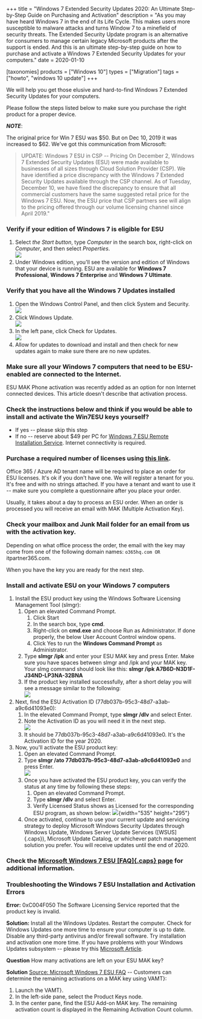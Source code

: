 +++
title = "Windows 7 Extended Security Updates 2020: An Ultimate Step-by-Step Guide on Purchasing and Activation"
description = "As you may have heard Windows 7 in the end of its Life Cycle. This makes users more susceptible to malware attacks and turns Window 7 to a minefield of security threats. The Extended Security Update program is an alternative for consumers to manage certain legacy Microsoft products after the support is ended. And this is an ultimate step-by-step guide on how to purchase and activate a Windows 7 Extended Security Updates for your computers."
date = 2020-01-10

[taxonomies]
products = ["Windows 10"]
types = ["Migration"]
tags = ["howto", "windows 10 update"]
+++

We will help you get those elusive and hard-to-find Windows 7 Extended
Security Updates for your computers.

Please follow the steps listed below to make sure you purchase the right
product for a proper device.

***NOTE***:

The original price for Win 7 ESU was \$50. But on Dec 10, 2019
it was increased to \$62. We've got this communication from Microsoft:

> UPDATE: Windows 7 ESU in CSP -- Pricing On
> December 2, Windows 7 Extended Security Updates (ESU) were
> made available to businesses of all sizes through Cloud Solution
> Provider (CSP). We have identified a price discrepancy with
> the Windows 7 Extended Security Updates available through the
> CSP channel. As of Tuesday, December 10, we have fixed the
> discrepancy to ensure that all commercial customers have the same
> suggested retail price for the Windows 7 ESU. Now, the
> ESU price that CSP partners see will align to the
> pricing offered through our volume licensing channel since April
> 2019."

### Verify if your edition of Windows 7 is eligible for ESU

1.  Select *the Start button*, type *Computer* in the search box,
    right-click on *Computer*, and then select *Properties*.\
    ![](https://msegceporticoprodassets.blob.core.windows.net/asset-blobs/4502677_en_1)
2.  Under Windows edition, you'll see the version and edition of Windows
    that your device is running. ESU are available for
    **Windows 7 Professional**, **Windows 7 Enterprise** and **Windows 7
    Ultimate**.

### Verify that you have all the Windows 7 Updates installed

1.  Open the Windows Control Panel, and then click System and Security.\
    ![](https://www.dummies.com/wp-content/uploads/283118.image0.jpg)
2.  Click Windows Update.\
    ![](https://www.dummies.com/wp-content/uploads/283120.image2.jpg)
3.  In the left pane, click Check for Updates.\
    ![](https://www.dummies.com/wp-content/uploads/283122.image4.jpg)
4.  Allow for updates to download and install and then check for new
    updates again to make sure there are no new updates.

### Make sure all your Windows 7 computers that need to be ESU-enabled are connected to the Internet.

ESU MAK Phone activation was recently added as an
option for non Internet connected devices. This article doesn't describe
that activation process.

### Check the instructions below and think if you would be able to install and activate the Win7ESU keys yourself?

-   If yes -- please skip this step
-   If no -- reserve about \$49 per PC for [Windows 7 ESU
    Remote Installation
    Service](https://buymssoft.com/directlink?q=_ITPWW240CONOT.1).
    Internet connectivity is required.

### Purchase a required number of licenses using [this link](https://buymssoft.com/license/CSP-DG7GMGF0FL73-0002).

Office 365 / Azure AD tenant name will be required to place an order for
ESU licenses. It's ok if you don't have one. We will register a
tenant for you. It's free and with no strings attached. If you have a
tenant and want to use it -- make sure you complete a questionnaire
after you place your order.

Usually, it takes about a day to process an ESU order. When an
order is processed you will receive an email with MAK (Multiple
Activation Key).

### Check your mailbox and Junk Mail folder for an email from us with the activation key.

Depending on what office process the order, the email with the key may
come from one of the following domain names:
`o365hq.com OR `itpartner365.com.

When you have the key you are ready for the next step.

### Install and activate ESU on your Windows 7 computers

1.  Install the ESU product key using the Windows Software
    Licensing Management Tool (slmgr):
    1.  Open an elevated Command Prompt.
        1.  Click Start
        2.  In the search box, type **cmd**.
        3.  Right-click on **cmd.exe** and choose Run as Administrator.
            If done properly, the below User Account Control window
            opens.
        4.  Click Yes to run the **Windows Command Prompt** as
            Administrator.
    2.  Type **slmgr /ipk** and enter your ESU MAK key
        and press Enter. Make sure you have spaces between slmgr and
        /ipk and your MAK key. Your slmg command should look
        like this: **slmgr /ipk A7B6D-N3D1F-J34ND-LP3NA-32BNA**
    3.  If the product key installed successfully, after a short delay
        you will see a message similar to the following:\
        ![](https://gxcuf89792.i.lithium.com/t5/image/serverpage/image-id/138244i39443211C3ACAFCD/image-dimensions/535x168?v=1.0)
2.  Next, find the ESU Activation ID
    (77db037b-95c3-48d7-a3ab-a9c6d41093e0):
    1.  In the elevated Command Prompt, type **slmgr /dlv** and select
        Enter.
    2.  Note the Activation ID as you will need it in the next step.\
        ![](https://gxcuf89792.i.lithium.com/t5/image/serverpage/image-id/138248i997F51A8C3D1BDC0/image-dimensions/574x260?v=1.0)
    3.  It should be 77db037b-95c3-48d7-a3ab-a9c6d41093e0. It's the
        Activation ID for the year 2020.
3.  Now, you'll activate the ESU product key:
    1.  Open an elevated Command Prompt.
    2.  Type **slmgr /ato 77db037b-95c3-48d7-a3ab-a9c6d41093e0** and
        press Enter.\
        ![](https://gxcuf89792.i.lithium.com/t5/image/serverpage/image-id/138256i9E2F9617FA7E79E2/image-dimensions/500x214?v=1.0)
    3.  Once you have activated the ESU product key, you can
        verify the status at any time by following these steps:
        1.  Open an elevated Command Prompt.
        2.  Type **slmgr /dlv** and select Enter.
        3.  Verify Licensed Status shows as Licensed for the
            corresponding ESU program, as shown below:
            ![](https://o365hq.com/images/653.png){width="535"
            height="295"}
    4.  Once activated, continue to use your current update and
        servicing strategy to deploy Microsoft Windows Security Updates
        through Windows Update, Windows Server Update Services
        ([WSUS]{.caps}), Microsoft Update Catalog, or whichever patch
        management solution you prefer. You will receive updates until
        the end of 2020.

### Check the [Microsoft Windows 7 ESU [FAQ]{.caps} page](https://support.microsoft.com/en-us/help/4527878/faq-about-extended-security-updates-for-windows-7) for additional information.

### Troubleshooting the Windows 7 ESU Installation and Activation Errors

**Error:** 0xC004F050 The Software Licensing Service reported that the
product key is invalid.

**Solution:** Install all the Windows Updates. Restart the computer.
Check for Windows Updates one more time to ensure your computer is up to
date. Disable any third-party antivirus and/or firewall software. Try
installation and activation one more time. If you have problems with
your Windows Updates subsystem -- please try this [Microsoft
Article](https://support.microsoft.com/en-us/help/10164/fix-windows-update-errors).

**Question** How many activations are left on your ESU
MAK key?

**Solution** [Source: Microsoft Windows 7 ESU
FAQ](https://support.microsoft.com/en-us/help/4527878/faq-about-extended-security-updates-for-windows-7)
-- Customers can determine the remaining activations on a MAK
key using VAMT}:

1.  Launch the VAMT}.
2.  In the left-side pane, select the Product Keys node.
3.  In the center pane, find the ESU Add-on MAK key.
    The remaining activation count is displayed in the Remaining
    Activation Count column.